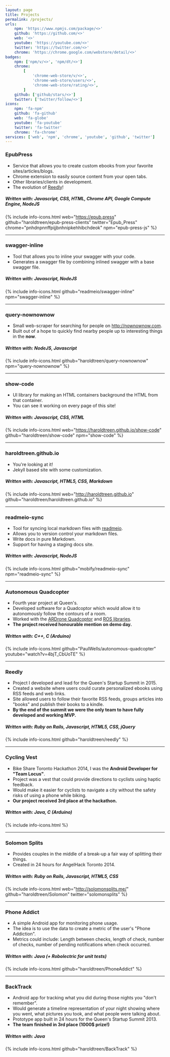 ```yaml
---
layout: page
title: Projects
permalink: /projects/
urls:
    npm: 'https://www.npmjs.com/package/<>'
    github: 'https://github.com/<>'
    web: '<>'
    youtube: 'https://youtube.com/<>'
    twitter: 'https://twitter.com/<>'
    chrome: 'https://chrome.google.com/webstore/detail/<>'
badges:
    npm: ['npm/v/<>', 'npm/dt/<>']
    chrome:
        [
            'chrome-web-store/v/<>',
            'chrome-web-store/users/<>',
            'chrome-web-store/rating/<>',
        ]
    github: ['github/stars/<>']
    twitter: ['twitter/follow/<>']
icons:
    npm: 'fa-npm'
    github: 'fa-github'
    web: 'fa-globe'
    youtube: 'fa-youtube'
    twitter: 'fa-twitter'
    chrome: 'fa-chrome'
services: ['web', 'npm', 'chrome', 'youtube', 'github', 'twitter']
---
```


### **EpubPress**

-   Service that allows you to create custom ebooks from your favorite sites/articles/blogs.
-   Chrome extension to easily source content from your open tabs.
-   Other libraries/clients in development.
-   The evolution of [Reedly](#reedly)!

##### Written with: _Javascript, CSS, HTML, Chrome API, Google Compute Engine, NodeJS_

{% include info-icons.html web="https://epub.press" github="haroldtreen/epub-press-clients" twitter="Epub_Press" chrome="pnhdnpnnffpijjbnhnipkehhibchdeok" npm="epub-press-js" %}

---

### **swagger-inline**

-   Tool that allows you to inline your swagger with your code.
-   Generates a swagger file by combining inlined swagger with a base swagger file.

##### Written with: _Javascript, NodeJS_

{% include info-icons.html github="readmeio/swagger-inline" npm="swagger-inline" %}

---

### **query-nownownow**

-   Small web-scraper for searching for people on http://nownownow.com.
-   Built out of a hope to quickly find nearby people up to interesting things in the **now**.

##### Written with: _NodeJS, Javascript_

{% include info-icons.html github="haroldtreen/query-nownownow" npm="query-nownownow" %}

---

### **show-code**

-   UI library for making an HTML containers background the HTML from that container.
-   You can see it working on every page of this site!

##### Written with: _Javascript, CSS, HTML_

{% include info-icons.html web="https://haroldtreen.github.io/show-code" github="haroldtreen/show-code" npm="show-code" %}

---

### **haroldtreen.github.io**

-   You're looking at it!
-   Jekyll based site with some customization.

##### Written with: _Javascript, HTML5, CSS, Markdown_

{% include info-icons.html web="http://haroldtreen.github.io" github="haroldtreen/haroldtreen.github.io" %}

---

### **readmeio-sync**

-   Tool for syncing local markdown files with [readmeio](https://readme.io/).
-   Allows you to version control your markdown files.
-   Write docs in pure Markdown.
-   Support for having a staging docs site.

##### Written with: _Javascript, NodeJS_

{% include info-icons.html github="mobify/readmeio-sync" npm="readmeio-sync" %}

---

### **Autonomous Quadcopter**

-   Fourth year project at Queen's.
-   Developed software for a Quadcoptor which would allow it to autonomously follow the contours of a room.
-   Worked with the [ARDrone Quadcoptor](http://ardrone2.parrot.com/) and [ROS libraries](http://wiki.ros.org/).
-   **The project received honourable mention on demo day.**

##### Written with: _C++, C (Arduino)_

{% include info-icons.html github="PaulWells/autonomous-quadcopter" youtube="watch?v=4bjT_CbUoTE" %}

---

### **Reedly**

-   Project I developed and lead for the Queen's Startup Summit in 2015.
-   Created a website where users could curate personalized ebooks using RSS feeds and web links.
-   Site allowed users to follow their favorite RSS feeds, groups articles into "books" and publish their books to a kindle.
-   **By the end of the summit we were the only team to have fully developed and working MVP.**

##### Written with: _Ruby on Rails, Javascript, HTML5, CSS, jQuery_

{% include info-icons.html github="haroldtreen/reedly" %}

---

### **Cycling Vest**

-   Bike Share Toronto Hackathon 2014, I was the **Android Developer for "Team Locus"**.
-   Project was a vest that could provide directions to cyclists using haptic feedback.
-   Would make it easier for cyclists to navigate a city without the safety risks of using a phone while biking.
-   **Our project received 3rd place at the hackathon.**

##### Written with: _Java, C (Arduino)_

{% include info-icons.html %}

---

### **Solomon Splits**

-   Provides couples in the middle of a break-up a fair way of splitting their things.
-   Created in 24 hours for AngelHack Toronto 2014.

##### Written with: _Ruby on Rails, Javascript, HTML5, CSS_

{% include info-icons.html web="http://solomonsplits.me/" github="haroldtreen/Solomon" twitter="solomonsplits" %}

---

### **Phone Addict**

-   A simple Android app for monitoring phone usage.
-   The idea is to use the data to create a metric of the user's "Phone Addiction".
-   Metrics could include: Length between checks, length of check, number of checks, number of pending notifications when check occurred.

##### Written with: _Java (+ Robolectric for unit tests)_

{% include info-icons.html github="haroldtreen/PhoneAddict" %}

---

### **BackTrack**

-   Android app for tracking what you did during those nights you "don't remember".
-   Would generate a timeline representation of your night showing where you went, what pictures you took, and what people were talking about.
-   Prototype app built in 24 hours for the Queen's Startup Summit 2013.
-   **The team finished in 3rd place (1000\$ prize!)**

##### Written with: _Java_

{% include info-icons.html github="haroldtreen/BackTrack" %}
